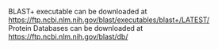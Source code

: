 BLAST+ executable can be downloaded at https://ftp.ncbi.nlm.nih.gov/blast/executables/blast+/LATEST/  
Protein Databases can be downloaded at https://ftp.ncbi.nlm.nih.gov/blast/db/
